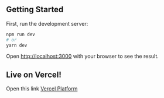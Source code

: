 ## Getting Started

First, run the development server:

```bash
npm run dev
# or
yarn dev
```

Open [http://localhost:3000](http://localhost:3000) with your browser to see the result.

## Live on Vercel!

Open this link [Vercel Platform](https://nft-preview-card-component-beige.vercel.app/)